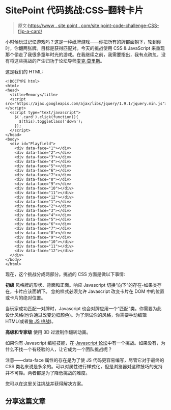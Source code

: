 # SitePoint 代码挑战:CSS–翻转卡片

> 原文:[https://www . site point . com/site point-code-challenge-CSS-flip-a-card/](https://www.sitepoint.com/sitepoint-code-challenge-css-flip-a-card/)

小时候玩过记忆游戏吗？这是一种纸牌游戏——你把所有的牌都面朝下，轮到你时，你翻两张牌。目标是获得匹配对。今天的挑战使用 CSS & JavaScript 来重现那个偷走了我很多童年时光的游戏。在我继续之前，我需要指出，我有点疏忽，没有将这些挑战的产生归功于论坛导师[麦克·莫里斯](https://www.sitepoint.com/forums/member.php?230575-Michael-Morris "Michael Morris profile")。

这是我们的 HTML:

```
<!DOCTYPE html>
<html>
<head>
  <title>Memory</title>
  <script src="https://ajax.googleapis.com/ajax/libs/jquery/1.9.1/jquery.min.js"></script>
  <script type="text/javascript">
    $('.card').click(function(){
	  $(this).toggleClass('down');
	});
  </script>
</head>
<body>
  <div id="Playfield">
    <div data-face="1"></div>
    <div data-face="2"></div>
    <div data-face="3"></div>
    <div data-face="4"></div>
    <div data-face="5"></div>
    <div data-face="6"></div>
    <div data-face="7"></div>
    <div data-face="8"></div>
    <div data-face="9"></div>
    <div data-face="10"></div>
    <div data-face="11"></div>
    <div data-face="12"></div>
    <div data-face="1"></div>
    <div data-face="2"></div>
    <div data-face="3"></div>
    <div data-face="4"></div>
    <div data-face="5"></div>
    <div data-face="6"></div>
    <div data-face="7"></div>
    <div data-face="8"></div>
    <div data-face="9"></div>
    <div data-face="10"></div>
    <div data-face="11"></div>
    <div data-face="12"></div>
  </div>
</body>
</html>
```

现在，这个挑战分成两部分。挑战的 CSS 方面是做以下事情:

**初级**
风格牌的形状、背面和正面。响应 Javascript 切换“向下”的存在-如果类存在，卡片应该面朝下。
您的样式必须允许 Javascript 改变卡片在 DOM 中的位置或卡片的绝对位置。

当玩家成功匹配一对牌时，Javascript 也会对牌应用一个“匹配”类。你需要为此设计风格(也许通过改变边框颜色)。为了测试你的风格，你需要手动编辑 HTML(或者[做 JS 挑战](https://www.sitepoint.com/forums/showthread.php?991431-Java-Script-Challenge-A-Game-of-Memory "Related Javascript challenge"))。

**高级和专家级**
使用 3D 过渡制作翻转动画。

如果你有 Javascript 编程技能，在 [Javascript 论坛](https://www.sitepoint.com/forums/forumdisplay.php?15-JavaScript-amp-jQuery "Javascript forum")中有一个挑战。如果没有，为什么不找一个有经验的人，让它成为一个团队挑战呢？

注意——data-face 属性的存在是为了使 JS 代码更容易编写，尽管它对于最终的 CSS 类名来说是多余的。可以对属性进行样式化，但是浏览器对这种技巧的支持并不可靠。两者都是为了降低挑战的难度。

您可以在这里关注挑战并获得解决方案。

## 分享这篇文章
